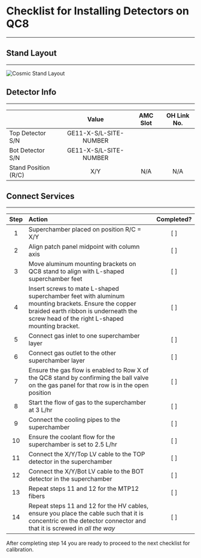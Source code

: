 # Checklist for Installing Detectors on QC8
-------------------------------------------

## Stand Layout
---------------

![Cosmic Stand Layout](URL)

## Detector Info
----------------

|     | Value | AMC Slot | OH Link No. |
| :-- | :---: | :------: | :---------: |
| Top Detector S/N | GE11-X-S/L-SITE-NUMBER | | |
| Bot Detector S/N | GE11-X-S/L-SITE-NUMBER | | |
| Stand Position (R/C) | X/Y | N/A | N/A |

## Connect Services
-------------------

| Step | Action | Completed? |
| :--: | :----- | :--------: |
| 1 | Superchamber placed on position R/C =  X/Y | [ ] |
| 2 | Align patch panel midpoint with column axis | [ ] |
| 3 | Move aluminum mounting brackets on QC8 stand to align with L-shaped superchamber feet | [ ] |
| 4 | Insert screws to mate L-shaped superchamber feet with aluminum mounting brackets. Ensure the copper braided earth ribbon is underneath the screw head of the right L-shaped mounting bracket. | [ ] |
| 5 | Connect gas inlet to one superchamber layer | [ ] |
| 6 | Connect gas outlet to the other superchamber layer | [ ] |
| 7 | Ensure the gas flow is enabled to Row X of the QC8 stand by confirming the ball valve on the gas panel for that row is in the open position | [ ] |
| 8 | Start the flow of gas to the superchamber at 3 L/hr | [ ] |
| 9 | Connect the cooling pipes to the superchamber | [ ] |
| 10 | Ensure the coolant flow for the superchamber is set to 2.5 L/hr | [ ] |
| 11 | Connect the X/Y/Top LV cable to the TOP detector in the superchamber | [ ] |
| 12 | Connect the X/Y/Bot LV cable to the BOT detector in the superchamber | [ ] |
| 13 | Repeat steps 11 and 12 for the MTP12 fibers | [ ] |
| 14 | Repeat steps 11 and 12 for the HV cables, ensure you place the cable such that it is concentric on the detector connector and that it is screwed in *all the way* | [ ] |

After completing step 14 you are ready to proceed to the next checklist for calibration.

